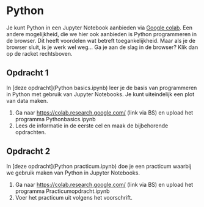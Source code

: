 # Python

Je kunt Python in een Jupyter Notebook aanbieden via [Google colab](https://colab.research.google.com/). Een andere mogelijkheid, die we hier ook aanbieden is Python programmeren in de browser. Dit heeft voordelen wat betreft toegankelijkheid. Maar als je de browser sluit, is je werk wel weg... Ga je aan de slag in de browser? Klik dan op de racket rechtsboven.

## Opdracht 1
In [deze opdracht](Python basics.ipynb) leer je de basis van programmeren in Python met gebruik van Jupyter Notebooks. Je kunt uiteindelijk een plot van data maken.
1) Ga naar https://colab.research.google.com/ (link via BS) en upload het programma Pythonbasics.ipynb
2) Lees de informatie in de eerste cel en maak de bijbehorende opdrachten.

## Opdracht 2
In [deze opdracht](Python practicum.ipynb) doe je een practicum waarbij we gebruik maken van Python in Jupyter Notebooks.
1) Ga naar https://colab.research.google.com/ (link via BS) en upload het programma Practicumopdracht.ipynb
2) Voer het practicum uit volgens het voorschrift.